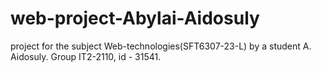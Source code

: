 # web-project-Abylai-Aidosuly
project for the subject Web-technologies(SFT6307-23-L) by a student A. Aidosuly. Group IT2-2110, id - 31541.
